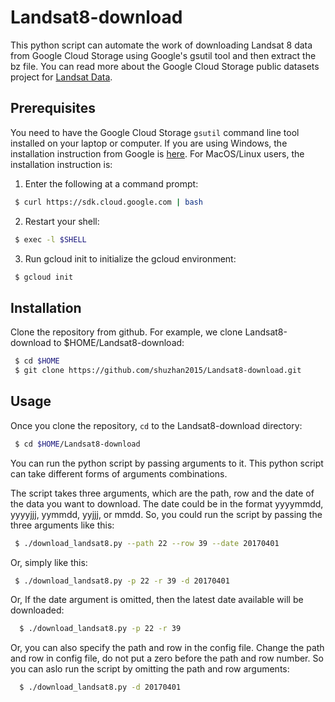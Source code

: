 # Landsat8-download
This python script can automate the work of downloading Landsat 8 data
from Google Cloud Storage using Google's gsutil tool and then extract the bz file.
You can read more about the Google Cloud Storage public datasets project for [Landsat Data][]. 

## Prerequisites
You need to have the Google Cloud Storage `gsutil` command line tool 
installed on your laptop or computer. If you are using Windows, the 
installation instruction from Google is [here][]. For MacOS/Linux users, 
the installation instruction is:

 1. Enter the following at a command prompt:
 ```sh
  $ curl https://sdk.cloud.google.com | bash
 ```
 2. Restart your shell:
 ```sh
  $ exec -l $SHELL
 ```
 3. Run gcloud init to initialize the gcloud environment:
 ```sh
  $ gcloud init
 ```
 
 ## Installation 
 Clone the repository from github. For example, we clone Landsat8-download to $HOME/Landsat8-download:
 ```sh
  $ cd $HOME
  $ git clone https://github.com/shuzhan2015/Landsat8-download.git
 ```

 ## Usage 
 Once you clone the repository, `cd` to the Landsat8-download directory:
 ```sh
  $ cd $HOME/Landsat8-download
 ```
 You can run the python script by passing arguments to it. This python script can take different forms
 of arguments combinations. 
 
 The script takes three arguments, which are the path, row and the date of the data you want to download.
 The date could be in the format yyyymmdd, yyyyjjj, yymmdd, yyjjj, or mmdd. So, you could run the script by
 passing the three arguments like this:
 ```sh
  $ ./download_landsat8.py --path 22 --row 39 --date 20170401
 ```
 Or, simply like this:
 ```sh
  $ ./download_landsat8.py -p 22 -r 39 -d 20170401
 ```
  Or, If the date argument is omitted, then the latest date available will be downloaded:
  ```sh
    $ ./download_landsat8.py -p 22 -r 39
  ```
  Or, you can also specify the path and row in the config file. Change the path and row in 
  config file, do not put a zero before the path and row number. So you can aslo run the script 
  by omitting the path and row arguments:
  ```sh
    $ ./download_landsat8.py -d 20170401
  ```

  <!--refs-->
  [here]: https://cloud.google.com/storage/docs/gsutil_install#windows
  [Landsat Data]: https://cloud.google.com/storage/docs/public-datasets/landsat 
